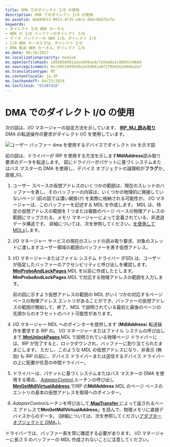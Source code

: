 ```yaml
---
title: DMA でのダイレクト I/O の使用
description: DMA でのダイレクト I/O の使用
ms.assetid: 0e609613-9023-4f35-a9c5-d68c8b676cfe
keywords:
- ダイレクト I/O WDK カーネル
- WDK の I/O バッファーのダイレクト I/O
- データ バッファーの WDK I/O、ダイレクト I/O
- I/O WDK カーネルでは、ダイレクト I/O
- DMA 転送 WDK カーネル、ダイレクト I/O
ms.date: 06/16/2017
ms.localizationpriority: medium
ms.openlocfilehash: c056950901a2ee049eedc7e59a0a1c8993c54666
ms.sourcegitcommit: 0cc5051945559a242d941a6f2799d161d8eba2a7
ms.translationtype: MT
ms.contentlocale: ja-JP
ms.lasthandoff: 04/23/2019
ms.locfileid: "63387416"
---
```

# <a name="using-direct-io-with-dma"></a>DMA でのダイレクト I/O の使用





次の図は、I/O マネージャーの設定方法を示しています、 [ **IRP\_MJ\_読み取り**](https://msdn.microsoft.com/library/windows/hardware/ff550794) DMA の転送操作の要求がダイレクト I/O を使用しています。

![ユーザー バッファー dma を使用するデバイスでダイレクト i/o を示す図](images/3mdldrct.png)

前の図は、ドライバーが IRP を使用する方法を示します**MdlAddress**読み取り要求のデータを転送します。 図にドライバーがパケットに基づくシステムまたはバス マスターの DMA を使用し、デバイス オブジェクトの論理和が**フラグ**か\_直接\_IO。

1.  ユーザー スペースの仮想アドレスのいくつかの範囲は、現在のスレッドのバッファーを表し、そのバッファーの内容は、いくつかの物理的に隣接していないページ (前の図では濃い網掛け) を実際に格納される可能性が。 I/O マネージャーは、このバッファーを記述する MDL を作成します。 MDL は、特定の仮想アドレスの範囲を 1 つまたは複数のページ ベースの物理アドレスの範囲にマップされる、メモリ マネージャーによって定義されている、非透過データ構造です。 詳細については、次を参照してください。[を使用して MDLs](using-mdls.md)します。

2.  I/O マネージャー サービスの現在のスレッドの読み取り要求、対象のスレッドに渡しますユーザー領域の範囲のバッファーを表す仮想アドレス。

3.  I/O マネージャーまたはファイル システム ドライバー (FSD) は、ユーザーが指定したバッファーのアクセシビリティと呼び出しを確認します。 [ **MmProbeAndLockPages** ](https://msdn.microsoft.com/library/windows/hardware/ff554664) MDL を以前に作成したとします。 **MmProbeAndLockPages** MDL で対応する物理アドレスの範囲を入力します。

    前の図に示すよう仮想アドレスの範囲の MDL がいくつかの対応するページ ベースの物理アドレス エントリがあることができ、バッファーの仮想アドレスの範囲が開始して、終了、MDL で説明されている最初と最後のページの先頭からのオフセットのバイト可能性があります。

4.  I/O マネージャー MDL へのポインターを提供します (**MdlAddress**) 転送操作を要求する IRP の。 I/O マネージャーまたはファイル システムの呼び出しまで[ **MmUnlockPages** ](https://msdn.microsoft.com/library/windows/hardware/ff556381) MDL で説明されている物理ページ ドライバーには、IRP が完了すると、ロックダウンされ、バッファーに割り当てられたままにします。 ただし、このような MDL の仮想アドレスになり、非表示 (無効) も IRP の前に、デバイス ドライバーまたは送信するデバイス ドライバーの上に配置が任意の中間ドライバー。

5.  ドライバーは、パケットに基づくシステムまたはバス マスターの DMA を使用する場合、 [ *AdapterControl* ](https://msdn.microsoft.com/library/windows/hardware/ff540504)ルーチンの呼び出し[ **MmGetMdlVirtualAddress** ](https://msdn.microsoft.com/library/windows/hardware/ff554539)でIRP の**MdlAddress** MDL のページ ベースのエントリの基本の仮想アドレスを取得へのポインター。

6.  *AdapterControl*ルーチンを呼び出して[ **MapTransfer** ](https://msdn.microsoft.com/library/windows/hardware/ff554402)によって返されるベース アドレスで**MmGetMdlVirtualAddress**」を読んで、物理メモリに直接デバイスからのデータ。 (詳細については、次を参照してください[アダプター オブジェクトと DMA](adapter-objects-and-dma.md)。)。

ドライバーでは、バッファー長を常に確認する必要があります。 I/O マネージャーに長さ 0 のバッファーの MDL 作成されないことに注意してください。

 

 




